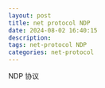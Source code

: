 ```yaml
---
layout: post
title: net protocol NDP
date: 2024-08-02 16:40:15
description:
tags: net-protocol NDP
categories: net-protocol
---
```


NDP 协议
